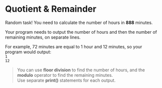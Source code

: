 # Quotient & Remainder

Random task! You need to calculate the number of hours in **888** minutes.

Your program needs to output the number of hours and then the number of remaining minutes, on separate lines.

For example, 72 minutes are equal to 1 hour and 12 minutes, so your program would output:  
``1``  
``12``

> You can use **floor division** to find the number of hours, and the **modulo** operator to find the remaining minutes.  
Use separate **print()** statements for each output.
